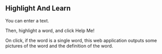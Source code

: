 
## Highlight And Learn

You can enter a text. 

Then, highlight a word, and click Help Me!

On click, if the word is a single word, this web application outputs some pictures of
the word and the definition of the word.

